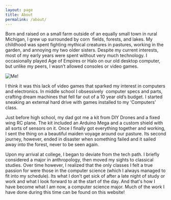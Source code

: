 ```yaml
---
layout: page
title: About
permalink: /about/
---
```

Born and raised on a small farm outside of an equally small town in rural Michigan, I grew up surrounded by corn  fields, forests, and lakes. My childhood was spent fighting mythical creatures in pastures, working in the garden, and annoying my two older sisters. Despite my current interests, most of my early years were spent without very much technology. I occasionally played Age of Empires or Halo on our old desktop computer, but unlike my peers, I wasn’t allowed consoles or video games.

![Me!]({{site.baseurl}}/assets/jumping.jpg)

I think it was this lack of video games that sparked my interest in computers and electronics. In middle school I obsessively  computer specs and parts, crafting dream machines that fell far out of a 10 year old’s budget. I started sneaking an external hard drive with games installed to my ‘Computers’ class.

Just before high school, my dad got me a kit from DIY Drones and a fixed wing RC plane. The kit included an Arduino Mega and a custom shield with all sorts of sensors on it. Once I finally got everything together and working, I sent the thing on a beautiful maiden voyage around our pasture. Its second journey, however, ended in disaster when something failed and it sailed away into the forest, never to be seen again.

Upon my arrival at college, I began to deviate from the tech path. I briefly considered a major in anthropology, then moved my sights to classical studies. Over time however, I realized that the only classes I felt a true passion for were those in the computer science (which I always managed to fit into my schedule). Its what I don't get sick of after a late night of study or work and what I look forward to at the start of the day. And that's how I have become what I am now, a computer science major. Much of the work I have done during this time can be found on this website!
